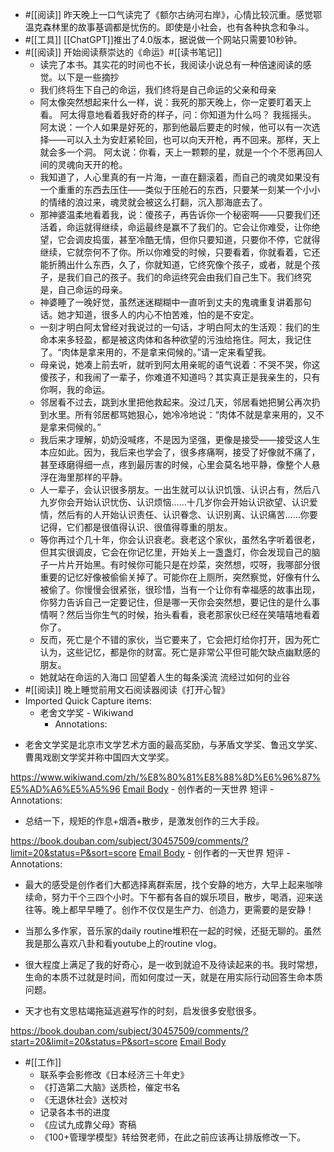 - #[[阅读]] 昨天晚上一口气读完了《额尔古纳河右岸》，心情比较沉重。感觉鄂温克森林里的故事基调都是忧伤的。即使是小社会，也有各种执念和争斗。
- #[[工具]] [[ChatGPT]]推出了4.0版本，据说做一个网站只需要10秒钟。
- #[[阅读]] 开始阅读蔡崇达的《命运》#[[读书笔记]]
    - 读完了本书。其实花的时间也不长，我阅读小说总有一种倍速阅读的感觉。以下是一些摘抄
    - 我们终将生下自己的命运，我们终将是自己命运的父亲和母亲
    - 阿太像突然想起来什么一样，说：我死的那天晚上，你一定要盯着天上看。
阿太得意地看着我好奇的样子，问：你知道为什么吗？
我摇摇头。
阿太说：一个人如果是好死的，那到他最后要走的时候，他可以有一次选择——可以入土为安赶紧轮回，也可以向天开枪，再不回来。那样，天上就会多一个洞。
阿太说：你看，天上一颗颗的星，就是一个个不愿再回人间的灵魂向天开的枪。
    - 我知道了，人心里真的有一片海，一直在翻滚着，而自己的魂灵如果没有一个重重的东西去压住——类似于压舱石的东西，只要某一刻某一个小小的情绪的浪过来，魂灵就会被这么打翻，沉入那海底去了。
    - 那神婆温柔地看着我，说：傻孩子，再告诉你一个秘密啊——只要我们还活着，命运就得继续，命运最终是赢不了我们的。它会让你难受，让你绝望，它会调皮捣蛋，甚至冷酷无情，但你只要知道，只要你不停，它就得继续，它就奈何不了你。所以你难受的时候，只要看着，你就看着，它还能折腾出什么东西，久了，你就知道，它终究像个孩子，或者，就是个孩子，是我们自己的孩子。我们的命运终究会由我们自己生下。我们终究是，自己命运的母亲。
    - 神婆睡了一晚好觉，虽然迷迷糊糊中一直听到丈夫的鬼魂重复讲着那句话。她才知道，很多人的内心不怕苦难，怕的是不安定。
    - 一刻才明白阿太曾经对我说过的一句话，才明白阿太的生活观：我们的生命本来多轻盈，都是被这肉体和各种欲望的污浊给拖住。阿太，我记住了。“肉体是拿来用的，不是拿来伺候的。”请一定来看望我。
    - 母亲说，她凑上前去听，就听到阿太用亲昵的语气说着：不哭不哭，你这傻孩子，和我闹了一辈子，你难道不知道吗？其实真正是我亲生的，只有你啊，我的命运。
    - 邻居看不过去，跳到水里把他救起来。没过几天，邻居看她把舅公再次扔到水里。所有邻居都骂她狠心，她冷冷地说：“肉体不就是拿来用的，又不是拿来伺候的。”
    - 我后来才理解，奶奶没喊疼，不是因为坚强，更像是接受——接受这人生本应如此。因为，我后来也学会了，很多疼痛啊，接受了好像就不痛了，甚至琢磨得细一点，疼到最厉害的时候，心里会莫名地平静，像整个人悬浮在海里那样的平静。
    - 人一辈子，会认识很多朋友。一出生就可以认识饥饿、认识占有，然后八九岁你会开始认识忧伤、认识烦恼……十几岁你会开始认识欲望、认识爱情，然后有的人开始认识责任、认识眷念、认识别离、认识痛苦……你要记得，它们都是很值得认识、很值得尊重的朋友。
    - 等你再过个几十年，你会认识衰老。衰老这个家伙，虽然名字听着很老，但其实很调皮，它会在你记忆里，开始关上一盏盏灯，你会发现自己的脑子一片片开始黑。有时候你可能只是在炒菜，突然想，哎呀，我哪部分很重要的记忆好像被偷偷关掉了。可能你在上厕所，突然察觉，好像有什么被偷了。你慢慢会很紧张，很珍惜，当有一个让你有幸福感的故事出现，你努力告诉自己一定要记住，但是哪一天你会突然想，要记住的是什么事情啊？然后当你生气的时候，抬头看看，衰老那家伙已经在笑嘻嘻地看着你了。
    - 反而，死亡是个不错的家伙，当它要来了，它会把灯给你打开，因为死亡认为，这些记忆，都是你的财富。死亡是非常公平但可能欠缺点幽默感的朋友。
    - 她就站在命运的入海口
回望着人生的每条溪流
流经过如何的业谷
- #[[阅读]] 晚上睡觉前用文石阅读器阅读《打开心智》
- Imported Quick Capture items:
    - 老舍文学奖 - Wikiwand
        - Annotations:

* 老舍文学奖是北京市文学艺术方面的最高奖励，与茅盾文学奖、鲁迅文学奖、曹禺戏剧文学奖并称中国四大文学奖。



https://www.wikiwand.com/zh/%E8%80%81%E8%88%8D%E6%96%87%E5%AD%A6%E5%A5%96 [Email Body](https://files.todoist.com/5-uVFxM4ODE11BZcrJ80br2B5u9CU2RJqp_MdlprdGL0e7QK_aBzW3X0SvXPn8u9/by/21878347/as/file.html)
    - 创作者的一天世界 短评
        - Annotations:

* 总结一下，规矩的作息+烟酒+散步，是激发创作的三大手段。



https://book.douban.com/subject/30457509/comments/?limit=20&status=P&sort=score [Email Body](https://files.todoist.com/A8M4i8YSZvqfm04ac1L7nR_uZukgGaDCz5nCbZB1AHOshmJES-PxB7nPsakXGwPk/by/21878347/as/file.html)
    - 创作者的一天世界 短评
        - Annotations:

* 最大的感受是创作者们大都选择离群索居，找个安静的地方，大早上起来咖啡续命，努力干个三四个小时。下午都有各自的娱乐项目，散步，喝酒，迎来送往等。晚上都早早睡了。创作不仅仅是生产力、创造力，更需要的是安静！

* 当那么多作家，音乐家的daily routine堆积在一起的时候，还挺无聊的。虽然我是那么喜欢八卦和看youtube上的routine vlog。

* 很大程度上满足了我的好奇心，是一收到就迫不及待读起来的书。我时常想，生命的本质不过就是时间，而如何度过一天，就是在用实际行动回答生命本质问题。

* 天才也有文思枯竭拖延逃避写作的时刻，启发很多安慰很多。



https://book.douban.com/subject/30457509/comments/?start=20&limit=20&status=P&sort=score [Email Body](https://files.todoist.com/8GFSOYdFgezDiRgE3c5EfkFhhNAK4tSR_jYC78fBU3BB68sXt_tRek0ktPG1cgoj/by/21878347/as/file.html)
- #[[工作]]
    - 联系李会影修改《日本经济三十年史》
    - 《打造第二大脑》送质检，催定书名
    - 《无退休社会》送校对
    - 记录各本书的进度
    - 《应试九成靠父母》寄稿
    - 《100+管理学模型》转给贺老师，在此之前应该再让排版修改一下。

